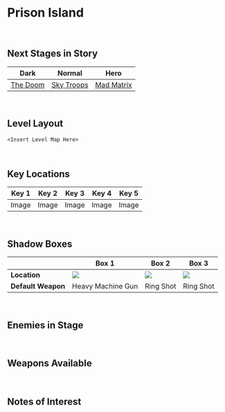 # Prison Island

<br />

## Next Stages in Story
|Dark|Normal|Hero|
|--|--|--|
|[The Doom](../TheDoom)|[Sky Troops](../SkyTroops)|[Mad Matrix](../MadMatrix)|

<br />

## Level Layout
```
<Insert Level Map Here>
```

<br />

## Key Locations
|Key 1|Key 2|Key 3|Key 4|Key 5|
|--|--|--|--|--|
|Image|Image|Image|Image|Image|

<br />

## Shadow Boxes
| |Box 1|Box 2|Box 3|
|-|-|-|-|
|__Location__|[ ![](../../img/PrisonIsland/PrisonIslandShadowBox1.png) ](../../img/PrisonIsland/PrisonIslandShadowBox1.png)|[ ![](../../img/PrisonIsland/PrisonIslandShadowBox2.png) ](../../img/PrisonIsland/PrisonIslandShadowBox2.png)|[ ![](../../img/PrisonIsland/PrisonIslandShadowBox3.png) ](../../img/PrisonIsland/PrisonIslandShadowBox3.png)|
|__Default Weapon__|Heavy Machine Gun|Ring Shot|Ring Shot|

<br />

## Enemies in Stage

<br />

## Weapons Available

<br />

## Notes of Interest

<br />